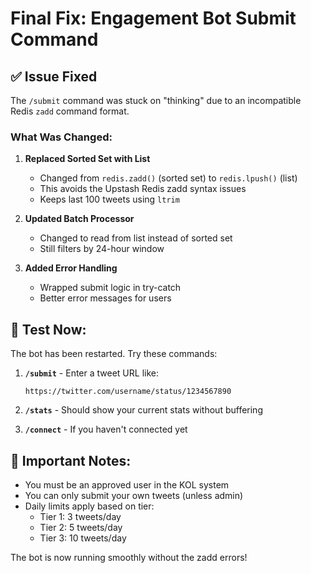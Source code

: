 # Final Fix: Engagement Bot Submit Command

## ✅ Issue Fixed

The `/submit` command was stuck on "thinking" due to an incompatible Redis `zadd` command format.

### What Was Changed:

1. **Replaced Sorted Set with List**
   - Changed from `redis.zadd()` (sorted set) to `redis.lpush()` (list)
   - This avoids the Upstash Redis zadd syntax issues
   - Keeps last 100 tweets using `ltrim`

2. **Updated Batch Processor**
   - Changed to read from list instead of sorted set
   - Still filters by 24-hour window

3. **Added Error Handling**
   - Wrapped submit logic in try-catch
   - Better error messages for users

## 🎯 Test Now:

The bot has been restarted. Try these commands:

1. **`/submit`** - Enter a tweet URL like:
   ```
   https://twitter.com/username/status/1234567890
   ```

2. **`/stats`** - Should show your current stats without buffering

3. **`/connect`** - If you haven't connected yet

## 📝 Important Notes:

- You must be an approved user in the KOL system
- You can only submit your own tweets (unless admin)
- Daily limits apply based on tier:
  - Tier 1: 3 tweets/day
  - Tier 2: 5 tweets/day
  - Tier 3: 10 tweets/day

The bot is now running smoothly without the zadd errors! 